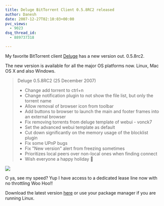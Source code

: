 ```yaml
---
title: Deluge BitTorrent Client 0.5.8RC2 released
author: Danesh
date: 2007-12-27T02:10:03+00:00
pvc_views:
  - 9023
dsq_thread_id:
  - 889737318

---
```

My favorite BitTorrent client [Deluge][1] has a new version out. 0.5.8rc2.

The new version is available for all the major OS platforms now. Linux, Mac OS X and also Windows.

> Deluge 0.5.8RC2 (25 December 2007)
> 
>   * Change add torrent to ctrl+n
>   * Change notification plugin to not show the file list, but only the torrent name
>   * Allow removal of browser icon from toolbar
>   * Add buttons to browser to launch the main and footer frames into an external browser
>   * Fix removing torrents from deluge template of webui - vonck7
>   * Set the advanced webui template as default
>   * Cut down significantly on the memory usage of the blocklist plugin
>   * Fix some UPnP bugs
>   * Fix "New version" alert from freezing sometimes
>   * Prioritizes local peers over non-local ones when finding connect
>   * Wish everyone a happy holiday 🙂

![][2] 

O ya, see my speed? Yup I have access to a dedicated lease line now with no throttling Woo Hoo!!

Download the latest version [here][3] or use your package manager if you are running Linux.

 [1]: http://deluge-torrent.org/
 [2]: http://img181.imageshack.us/img181/8806/delugespeedmu6sf3.jpg
 [3]: http://deluge-torrent.org/downloads.php